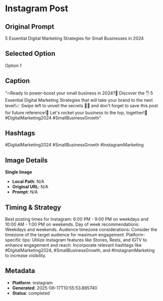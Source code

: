 # Instagram Post

## Original Prompt
5 Essential Digital Marketing Strategies for Small Businesses in 2024

## Selected Option
Option 1

## Caption
"🔥Ready to power-boost your small business in 2024?🚀 Discover the 🖐️5 Essential Digital Marketing Strategies that will take your brand to the next level!📈 Swipe left to unveil the secrets 🕵️‍♂️ and don't forget to save this post for future reference!📌 Let's rocket your business to the top, together!🤝 #DigitalMarketing2024 #SmallBusinessGrowth"

## Hashtags
#DigitalMarketing2024 #SmallBusinessGrowth #InstagramMarketing

## Image Details
**Single Image**
- **Local Path**: N/A
- **Original URL**: N/A
- **Prompt**: N/A

## Timing & Strategy
Best posting times for Instagram: 6:00 PM - 9:00 PM on weekdays and 10:00 AM - 1:00 PM on weekends.
Day of week recommendations: Weekdays and weekends.
Audience timezone considerations: Consider the timezone of the target audience for maximum engagement.
Platform-specific tips: Utilize Instagram features like Stories, Reels, and IGTV to enhance engagement and reach. Incorporate relevant hashtags like #DigitalMarketing2024, #SmallBusinessGrowth, and #InstagramMarketing to increase visibility.

## Metadata
- **Platform**: instagram
- **Generated**: 2025-06-17T10:55:53.885740
- **Status**: completed
